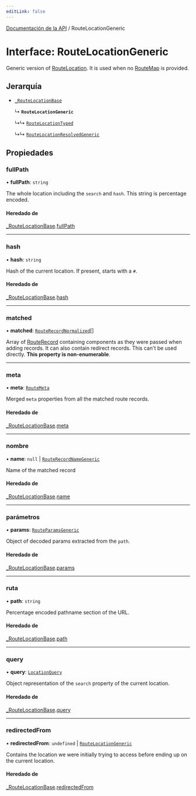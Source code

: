 ```yaml
---
editLink: false
---
```


[Documentación de la API](../index.md) / RouteLocationGeneric

# Interface: RouteLocationGeneric

Generic version of [RouteLocation](../index.md#RouteLocation). It is used when no [RouteMap](../index.md#RouteMap) is provided.

## Jerarquía

- [`_RouteLocationBase`](RouteLocationBase.md)

  ↳ **`RouteLocationGeneric`**

  ↳↳ [`RouteLocationTyped`](RouteLocationTyped.md)

  ↳↳ [`RouteLocationResolvedGeneric`](RouteLocationResolvedGeneric.md)

## Propiedades

### fullPath

• **fullPath**: `string`

The whole location including the `search` and `hash`. This string is
percentage encoded.

#### Heredado de

[\_RouteLocationBase](RouteLocationBase.md).[fullPath](RouteLocationBase.md#fullPath)

---

### hash

• **hash**: `string`

Hash of the current location. If present, starts with a `#`.

#### Heredado de

[\_RouteLocationBase](RouteLocationBase.md).[hash](RouteLocationBase.md#hash)

---

### matched

• **matched**: [`RouteRecordNormalized`](RouteRecordNormalized.md)[]

Array of [RouteRecord](../index.md#RouteRecord) containing components as they were
passed when adding records. It can also contain redirect records. This
can't be used directly. **This property is non-enumerable**.

---

### meta

• **meta**: [`RouteMeta`](RouteMeta.md)

Merged `meta` properties from all the matched route records.

#### Heredado de

[\_RouteLocationBase](RouteLocationBase.md).[meta](RouteLocationBase.md#meta)

---

### nombre

• **name**: `null` \| [`RouteRecordNameGeneric`](../index.md#RouteRecordNameGeneric)

Name of the matched record

#### Heredado de

[\_RouteLocationBase](RouteLocationBase.md).[name](RouteLocationBase.md#name)

---

### parámetros

• **params**: [`RouteParamsGeneric`](../index.md#RouteParamsGeneric)

Object of decoded params extracted from the `path`.

#### Heredado de

[\_RouteLocationBase](RouteLocationBase.md).[params](RouteLocationBase.md#params)

---

### ruta

• **path**: `string`

Percentage encoded pathname section of the URL.

#### Heredado de

[\_RouteLocationBase](RouteLocationBase.md).[path](RouteLocationBase.md#path)

---

### query

• **query**: [`LocationQuery`](../index.md#LocationQuery)

Object representation of the `search` property of the current location.

#### Heredado de

[\_RouteLocationBase](RouteLocationBase.md).[query](RouteLocationBase.md#query)

---

### redirectedFrom

• **redirectedFrom**: `undefined` \| [`RouteLocationGeneric`](RouteLocationGeneric.md)

Contains the location we were initially trying to access before ending up
on the current location.

#### Heredado de

[\_RouteLocationBase](RouteLocationBase.md).[redirectedFrom](RouteLocationBase.md#redirectedFrom)
